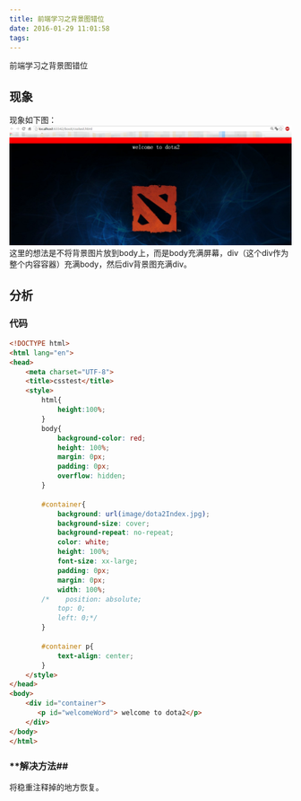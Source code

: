 ```yaml
---
title: 前端学习之背景图错位
date: 2016-01-29 11:01:58
tags:
---
```

前端学习之背景图错位
<!--more-->
## **现象**
现象如下图：
![亲刷新试试](/img/backgroundImageDota.png)
这里的想法是不将背景图片放到body上，而是body充满屏幕，div（这个div作为整个内容容器）充满body，然后div背景图充满div。
## **分析**
### **代码**
```html
<!DOCTYPE html>
<html lang="en">
<head>
    <meta charset="UTF-8">
    <title>csstest</title>
    <style>
        html{
            height:100%;
        }
        body{
            background-color: red;
            height: 100%;
            margin: 0px;
            padding: 0px;
            overflow: hidden;
        }

        #container{
            background: url(image/dota2Index.jpg);
            background-size: cover;
            background-repeat: no-repeat;
            color: white;
            height: 100%;
            font-size: xx-large;
            padding: 0px;
            margin: 0px;
            width: 100%;
        /*    position: absolute;
            top: 0;
            left: 0;*/
        }

        #container p{
            text-align: center;
        }
    </style>
</head>
<body>
    <div id="container">
       <p id="welcomeWord"> welcome to dota2</p>
    </div>
</body>
</html>
```
### **解决方法##
将稳重注释掉的地方恢复。